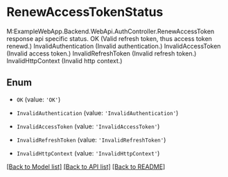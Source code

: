 # RenewAccessTokenStatus

M:ExampleWebApp.Backend.WebApi.AuthController.RenewAccessToken response api specific status.  OK (Valid refresh token, thus access token renewd.)  InvalidAuthentication (Invalid authentication.)  InvalidAccessToken (Invalid access token.)  InvalidRefreshToken (Invalid refresh token.)  InvalidHttpContext (Invalid http context.)

## Enum

* `OK` (value: `'OK'`)

* `InvalidAuthentication` (value: `'InvalidAuthentication'`)

* `InvalidAccessToken` (value: `'InvalidAccessToken'`)

* `InvalidRefreshToken` (value: `'InvalidRefreshToken'`)

* `InvalidHttpContext` (value: `'InvalidHttpContext'`)

[[Back to Model list]](../README.md#documentation-for-models) [[Back to API list]](../README.md#documentation-for-api-endpoints) [[Back to README]](../README.md)
